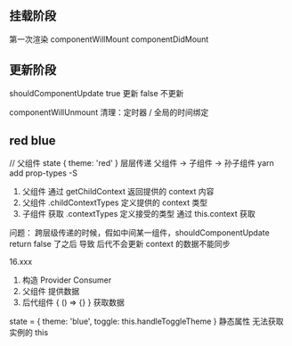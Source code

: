 ## 挂载阶段
第一次渲染
componentWillMount
componentDidMount

## 更新阶段
shouldComponentUpdate
true 更新
false 不更新

componentWillUnmount
清理：定时器 / 全局的时间绑定 

## red blue
// 父组件 state
{
  theme: 'red'
}
层层传递
父组件 -> 子组件 -> 孙子组件
yarn add prop-types -S 
1. 父组件 通过 getChildContext 返回提供的 context 内容
2. 父组件 .childContextTypes 定义提供的 context 类型
3. 子组件 获取 .contextTypes 定义接受的类型 通过 this.context 获取

问题：
跨层级传递的时候，假如中间某一组件，shouldComponentUpdate return false 了之后
导致 后代不会更新 context 的数据不能同步

16.xxx
1. 构造 Provider Consumer
2. 父组件 <Provider value={} /> 提供数据
3. 后代组件 <Consumer>{ () => {} }</Consumer> 获取数据

state = {
  theme: 'blue',
  toggle: this.handleToggleTheme
}
静态属性 无法获取 实例的 this 